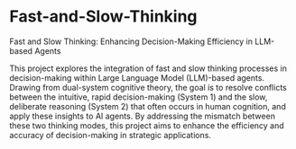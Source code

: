 # Fast-and-Slow-Thinking
Fast and Slow Thinking: Enhancing Decision-Making Efficiency in LLM-based Agents

This project explores the integration of fast and slow thinking processes in decision-making within Large Language Model (LLM)-based agents. Drawing from dual-system cognitive theory, the goal is to resolve conflicts between the intuitive, rapid decision-making (System 1) and the slow, deliberate reasoning (System 2) that often occurs in human cognition, and apply these insights to AI agents. By addressing the mismatch between these two thinking modes, this project aims to enhance the efficiency and accuracy of decision-making in strategic applications.